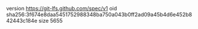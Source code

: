 version https://git-lfs.github.com/spec/v1
oid sha256:3f674e8daa5451752988348ba750a043b0ff2ad09a45b4d6e452b842443c184e
size 5655
